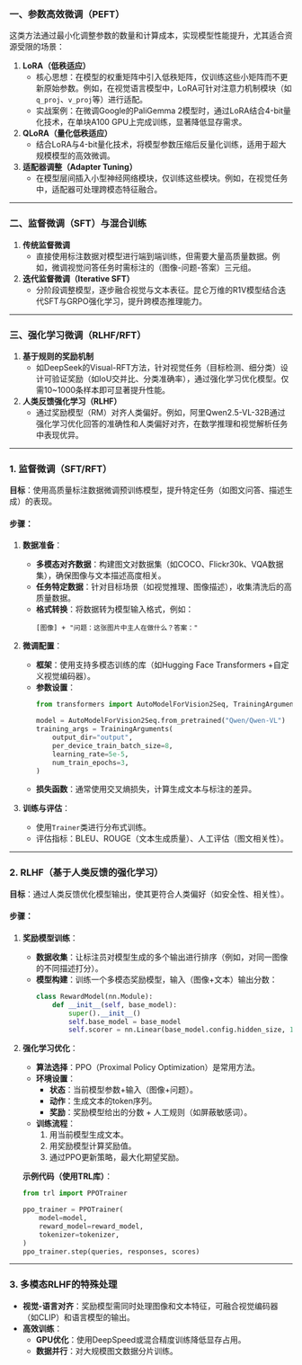 ### 一、**参数高效微调（PEFT）**  
这类方法通过最小化调整参数的数量和计算成本，实现模型性能提升，尤其适合资源受限的场景：  
1. **LoRA（低秩适应）**  
   - 核心思想：在模型的权重矩阵中引入低秩矩阵，仅训练这些小矩阵而不更新原始参数。例如，在视觉语言模型中，LoRA可针对注意力机制模块（如`q_proj`、`v_proj`等）进行适配。  
   - 实战案例：在微调Google的PaliGemma 2模型时，通过LoRA结合4-bit量化技术，在单块A100 GPU上完成训练，显著降低显存需求。  
2. **QLoRA（量化低秩适应）**  
   - 结合LoRA与4-bit量化技术，将模型参数压缩后反量化训练，适用于超大规模模型的高效微调。  
3. **适配器调整（Adapter Tuning）**  
   - 在模型层间插入小型神经网络模块，仅训练这些模块。例如，在视觉任务中，适配器可处理跨模态特征融合。  

---

### 二、**监督微调（SFT）与混合训练**  
1. **传统监督微调**  
   - 直接使用标注数据对模型进行端到端训练，但需要大量高质量数据。例如，微调视觉问答任务时需标注的（图像-问题-答案）三元组。  
2. **迭代监督微调（Iterative SFT）**  
   - 分阶段调整模型，逐步融合视觉与文本表征。昆仑万维的R1V模型结合迭代SFT与GRPO强化学习，提升跨模态推理能力。  

---

### 三、**强化学习微调（RLHF/RFT）**  
1. **基于规则的奖励机制**  
   - 如DeepSeek的Visual-RFT方法，针对视觉任务（目标检测、细分类）设计可验证奖励（如IoU交并比、分类准确率），通过强化学习优化模型。仅需10~1000条样本即可显著提升性能。  
2. **人类反馈强化学习（RLHF）**  
   - 通过奖励模型（RM）对齐人类偏好。例如，阿里Qwen2.5-VL-32B通过强化学习优化回答的准确性和人类偏好对齐，在数学推理和视觉解析任务中表现优异。  

---

### **1. 监督微调（SFT/RFT）**
**目标**：使用高质量标注数据微调预训练模型，提升特定任务（如图文问答、描述生成）的表现。

#### **步骤**：
1. **数据准备**：
   - **多模态对齐数据**：构建图文对数据集（如COCO、Flickr30k、VQA数据集），确保图像与文本描述高度相关。
   - **任务特定数据**：针对目标场景（如视觉推理、图像描述），收集清洗后的高质量数据。
   - **格式转换**：将数据转为模型输入格式，例如：
     ```
     [图像] + "问题：这张图片中主人在做什么？答案："
     ```

2. **微调配置**：
   - **框架**：使用支持多模态训练的库（如Hugging Face Transformers +自定义视觉编码器）。
   - **参数设置**：
     ```python
     from transformers import AutoModelForVision2Seq, TrainingArguments

     model = AutoModelForVision2Seq.from_pretrained("Qwen/Qwen-VL")
     training_args = TrainingArguments(
         output_dir="output",
         per_device_train_batch_size=8,
         learning_rate=5e-5,
         num_train_epochs=3,
     )
     ```
   - **损失函数**：通常使用交叉熵损失，计算生成文本与标注的差异。

3. **训练与评估**：
   - 使用`Trainer`类进行分布式训练。
   - 评估指标：BLEU、ROUGE（文本生成质量）、人工评估（图文相关性）。

---

### **2. RLHF（基于人类反馈的强化学习）**
**目标**：通过人类反馈优化模型输出，使其更符合人类偏好（如安全性、相关性）。

#### **步骤**：
1. **奖励模型训练**：
   - **数据收集**：让标注员对模型生成的多个输出进行排序（例如，对同一图像的不同描述打分）。
   - **模型构建**：训练一个多模态奖励模型，输入（图像+文本）输出分数：
     ```python
     class RewardModel(nn.Module):
         def __init__(self, base_model):
             super().__init__()
             self.base_model = base_model
             self.scorer = nn.Linear(base_model.config.hidden_size, 1)
     ```

2. **强化学习优化**：
   - **算法选择**：PPO（Proximal Policy Optimization）是常用方法。
   - **环境设置**：
     - **状态**：当前模型参数+输入（图像+问题）。
     - **动作**：生成文本的token序列。
     - **奖励**：奖励模型给出的分数 + 人工规则（如屏蔽敏感词）。
   - **训练流程**：
     1. 用当前模型生成文本。
     2. 用奖励模型计算奖励值。
     3. 通过PPO更新策略，最大化期望奖励。

   **示例代码（使用TRL库）**：
   ```python
   from trl import PPOTrainer

   ppo_trainer = PPOTrainer(
       model=model,
       reward_model=reward_model,
       tokenizer=tokenizer,
   )
   ppo_trainer.step(queries, responses, scores)
   ```

---

### **3. 多模态RLHF的特殊处理**
- **视觉-语言对齐**：奖励模型需同时处理图像和文本特征，可融合视觉编码器（如CLIP）和语言模型的输出。
- **高效训练**：
  - **GPU优化**：使用DeepSpeed或混合精度训练降低显存占用。
  - **数据并行**：对大规模图文数据分片训练。
